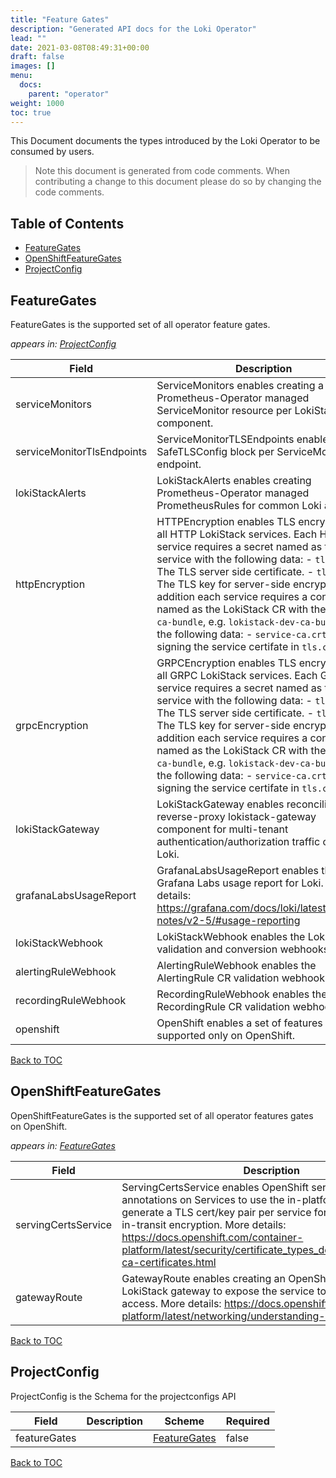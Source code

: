 ```yaml
---
title: "Feature Gates"
description: "Generated API docs for the Loki Operator"
lead: ""
date: 2021-03-08T08:49:31+00:00
draft: false
images: []
menu:
  docs:
    parent: "operator"
weight: 1000
toc: true
---
```


This Document documents the types introduced by the Loki Operator to be consumed by users.

> Note this document is generated from code comments. When contributing a change to this document please do so by changing the code comments.

## Table of Contents
* [FeatureGates](#featuregates)
* [OpenShiftFeatureGates](#openshiftfeaturegates)
* [ProjectConfig](#projectconfig)

## FeatureGates

FeatureGates is the supported set of all operator feature gates.


<em>appears in: [ProjectConfig](#projectconfig)</em>

| Field | Description | Scheme | Required |
| ----- | ----------- | ------ | -------- |
| serviceMonitors | ServiceMonitors enables creating a Prometheus-Operator managed ServiceMonitor resource per LokiStack component. | bool | false |
| serviceMonitorTlsEndpoints | ServiceMonitorTLSEndpoints enables the SafeTLSConfig block per ServiceMonitor endpoint. | bool | false |
| lokiStackAlerts | LokiStackAlerts enables creating Prometheus-Operator managed PrometheusRules for common Loki alerts. | bool | false |
| httpEncryption | HTTPEncryption enables TLS encryption for all HTTP LokiStack services. Each HTTP service requires a secret named as the service with the following data: - `tls.crt`: The TLS server side certificate. - `tls.key`: The TLS key for server-side encryption. In addition each service requires a configmap named as the LokiStack CR with the suffix `-ca-bundle`, e.g. `lokistack-dev-ca-bundle` and the following data: - `service-ca.crt`: The CA signing the service certifate in `tls.crt`. | bool | false |
| grpcEncryption | GRPCEncryption enables TLS encryption for all GRPC LokiStack services. Each GRPC service requires a secret named as the service with the following data: - `tls.crt`: The TLS server side certificate. - `tls.key`: The TLS key for server-side encryption. In addition each service requires a configmap named as the LokiStack CR with the suffix `-ca-bundle`, e.g. `lokistack-dev-ca-bundle` and the following data: - `service-ca.crt`: The CA signing the service certifate in `tls.crt`. | bool | false |
| lokiStackGateway | LokiStackGateway enables reconciling the reverse-proxy lokistack-gateway component for multi-tenant authentication/authorization traffic control to Loki. | bool | false |
| grafanaLabsUsageReport | GrafanaLabsUsageReport enables the Grafana Labs usage report for Loki. More details: https://grafana.com/docs/loki/latest/release-notes/v2-5/#usage-reporting | bool | false |
| lokiStackWebhook | LokiStackWebhook enables the LokiStack CR validation and conversion webhooks. | bool | false |
| alertingRuleWebhook | AlertingRuleWebhook enables the AlertingRule CR validation webhook. | bool | false |
| recordingRuleWebhook | RecordingRuleWebhook enables the RecordingRule CR validation webhook. | bool | false |
| openshift | OpenShift enables a set of features gates supported only on OpenShift. | [OpenShiftFeatureGates](#openshiftfeaturegates) | false |

[Back to TOC](#table-of-contents)

## OpenShiftFeatureGates

OpenShiftFeatureGates is the supported set of all operator features gates on OpenShift.


<em>appears in: [FeatureGates](#featuregates)</em>

| Field | Description | Scheme | Required |
| ----- | ----------- | ------ | -------- |
| servingCertsService | ServingCertsService enables OpenShift service-ca annotations on Services to use the in-platform CA and generate a TLS cert/key pair per service for in-cluster data-in-transit encryption. More details: https://docs.openshift.com/container-platform/latest/security/certificate_types_descriptions/service-ca-certificates.html | bool | false |
| gatewayRoute | GatewayRoute enables creating an OpenShift Route for the LokiStack gateway to expose the service to public internet access. More details: https://docs.openshift.com/container-platform/latest/networking/understanding-networking.html | bool | false |

[Back to TOC](#table-of-contents)

## ProjectConfig

ProjectConfig is the Schema for the projectconfigs API

| Field | Description | Scheme | Required |
| ----- | ----------- | ------ | -------- |
| featureGates |  | [FeatureGates](#featuregates) | false |

[Back to TOC](#table-of-contents)
